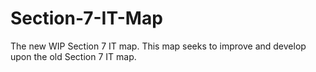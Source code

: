 # Section-7-IT-Map
 The new WIP Section 7 IT map. This map seeks to improve and develop upon the old Section 7 IT map.